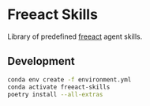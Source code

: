 # Freeact Skills

Library of predefined [freeact](https://github.com/gradion-ai/freeact) agent skills.

## Development

```bash
conda env create -f environment.yml
conda activate freeact-skills
poetry install --all-extras
```
